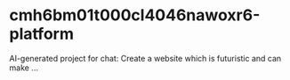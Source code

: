 # cmh6bm01t000cl4046nawoxr6-platform
AI-generated project for chat: Create a website which is futuristic and can make ...
